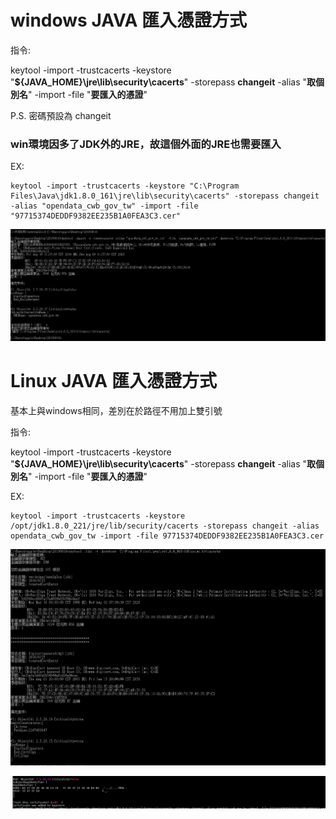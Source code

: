 # **windows JAVA 匯入憑證方式**

指令:

keytool -import -trustcacerts -keystore "**${JAVA_HOME}\jre\lib\security\cacerts**" -storepass **changeit** -alias "**取個別名**" -import -file "**要匯入的憑證**"

P.S. 密碼預設為 changeit 

### **win環境因多了JDK外的JRE，故這個外面的JRE也需要匯入**

EX:

```console
keytool -import -trustcacerts -keystore "C:\Program Files\Java\jdk1.8.0_161\jre\lib\security\cacerts" -storepass changeit -alias "opendata_cwb_gov_tw" -import -file "97715374DEDDF9382EE235B1A0FEA3C3.cer"
```

![013](images/pic013.png)

# **Linux JAVA 匯入憑證方式**

基本上與windows相同，差別在於路徑不用加上雙引號

指令:

keytool -import -trustcacerts -keystore "**${JAVA_HOME}\jre\lib\security\cacerts**" -storepass **changeit** -alias "**取個別名**" -import -file "**要匯入的憑證**"

EX:

```
keytool -import -trustcacerts -keystore /opt/jdk1.8.0_221/jre/lib/security/cacerts -storepass changeit -alias opendata_cwb_gov_tw -import -file 97715374DEDDF9382EE235B1A0FEA3C3.cer
```

![014](images/pic014.png)

![015](images/pic015.png)